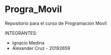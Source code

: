 # Progra_Movil
Repositorio para el curso de Programacion Movil

INTEGRANTES:
* Ignacio Medina
* Alexander Cruz - 20192659